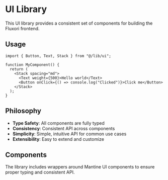 # UI Library

This UI library provides a consistent set of components for building the Fluxori frontend.

## Usage

```tsx
import { Button, Text, Stack } from "@/lib/ui";

function MyComponent() {
  return (
    <Stack spacing="md">
      <Text weight={500}>Hello world</Text>
      <Button onClick={() => console.log("Clicked")}>Click me</Button>
    </Stack>
  );
}
```

## Philosophy

- **Type Safety**: All components are fully typed
- **Consistency**: Consistent API across components
- **Simplicity**: Simple, intuitive API for common use cases
- **Extensibility**: Easy to extend and customize

## Components

The library includes wrappers around Mantine UI components to ensure proper typing and consistent API.
